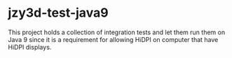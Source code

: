 jzy3d-test-java9
================

This project holds a collection of integration tests and let them run them on Java 9
 since it is a requirement for allowing HiDPI on computer that have HiDPI displays.
